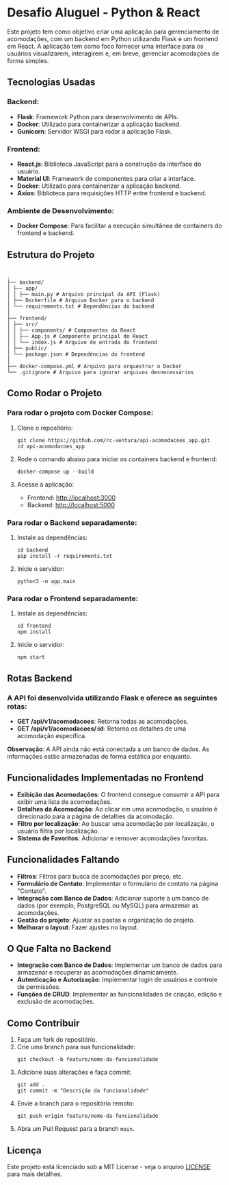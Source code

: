 # Desafio Aluguel - Python & React

Este projeto tem como objetivo criar uma aplicação para gerenciamento de acomodações, com um backend em Python utilizando Flask e um frontend em React. A aplicação tem como foco fornecer uma interface para os usuários visualizarem, interagirem e, em breve, gerenciar acomodações de forma simples.

## Tecnologias Usadas

### Backend:

- **Flask**: Framework Python para desenvolvimento de APIs.
- **Docker**: Utilizado para containerizar a aplicação backend.
- **Gunicorn**: Servidor WSGI para rodar a aplicação Flask.

### Frontend:

- **React.js**: Biblioteca JavaScript para a construção da interface do usuário.
- **Material UI**: Framework de componentes para criar a interface.
- **Docker**: Utilizado para containerizar a aplicação backend.
- **Axios**: Biblioteca para requisições HTTP entre frontend e backend.

### Ambiente de Desenvolvimento:

- **Docker Compose**: Para facilitar a execução simultânea de containers do frontend e backend.

## Estrutura do Projeto

```

.
├── backend/
│ ├── app/
│ │ ├── main.py # Arquivo principal da API (Flask)
│ ├── Dockerfile # Arquivo Docker para o backend
│ └── requirements.txt # Dependências do backend
│
├── frontend/
│ ├── src/
│ │ ├── components/ # Componentes do React
│ │ ├── App.js # Componente principal do React
│ │ └── index.js # Arquivo de entrada do frontend
│ ├── public/
│ └── package.json # Dependências do frontend
│
├── docker-compose.yml # Arquivo para orquestrar o Docker
└── .gitignore # Arquivo para ignorar arquivos desnecessários

```

## Como Rodar o Projeto

### Para rodar o projeto com Docker Compose:

1. Clone o repositório:

   ```
   git clone https://github.com/rc-ventura/api-acomodacoes_app.git
   cd api-acomodacoes_app
   ```

2. Rode o comando abaixo para iniciar os containers backend e frontend:

   ```
   docker-compose up --build
   ```

3. Acesse a aplicação:
   - Frontend: [http://localhost:3000](http://localhost:3000)
   - Backend: [http://localhost:5000](http://localhost:5000)

### Para rodar o Backend separadamente:

1. Instale as dependências:

   ```
   cd backend
   pip install -r requirements.txt
   ```

2. Inicie o servidor:
   ```
   python3 -m app.main
   ```

### Para rodar o Frontend separadamente:

1. Instale as dependências:

   ```
   cd frontend
   npm install
   ```

2. Inicie o servidor:
   ```
   npm start
   ```

## Rotas Backend

### A API foi desenvolvida utilizando Flask e oferece as seguintes rotas:

- **GET /api/v1/acomodacoes**: Retorna todas as acomodações.
- **GET /api/v1/acomodacoes/:id**: Retorna os detalhes de uma acomodação específica.

**Observação**: A API ainda não está conectada a um banco de dados. As informações estão armazenadas de forma estática por enquanto.

## Funcionalidades Implementadas no Frontend

- **Exibição das Acomodações**: O frontend consegue consumir a API para exibir uma lista de acomodações.
- **Detalhes da Acomodação**: Ao clicar em uma acomodação, o usuário é direcionado para a página de detalhes da acomodação.
- **Filtro por localização**: Ao buscar uma acomodação por localização, o usuário filtra por localização.
- **Sistema de Favoritos**: Adicionar e remover acomodações favoritas.

## Funcionalidades Faltando

- **Filtros**: Filtros para busca de acomodações por preço, etc.
- **Formulário de Contato**: Implementar o formulário de contato na página "Contato".
- **Integração com Banco de Dados**: Adicionar suporte a um banco de dados (por exemplo, PostgreSQL ou MySQL) para armazenar as acomodações.
- **Gestão do projeto**: Ajustar as pastas e organização do projeto.
- **Melhorar o layout**: Fazer ajustes no layout.

## O Que Falta no Backend

- **Integração com Banco de Dados**: Implementar um banco de dados para armazenar e recuperar as acomodações dinamicamente.
- **Autenticação e Autorização**: Implementar login de usuários e controle de permissões.
- **Funções de CRUD**: Implementar as funcionalidades de criação, edição e exclusão de acomodações.

## Como Contribuir

1. Faça um fork do repositório.
2. Crie uma branch para sua funcionalidade:
   ```
   git checkout -b feature/nome-da-funcionalidade
   ```
3. Adicione suas alterações e faça commit:
   ```
   git add .
   git commit -m "Descrição da funcionalidade"
   ```
4. Envie a branch para o repositório remoto:
   ```
   git push origin feature/nome-da-funcionalidade
   ```
5. Abra um Pull Request para a branch `main`.

## Licença

Este projeto está licenciado sob a MIT License - veja o arquivo [LICENSE](LICENSE) para mais detalhes.
